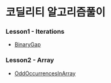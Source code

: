 # 코딜리티 알고리즘풀이

### Lesson1 - Iterations

* [BinaryGap](https://app.codility.com/demo/results/trainingP5DCF2-EBX/)



### Lesson2 - Array

* [OddOccurrencesInArray](https://app.codility.com/demo/results/trainingXYJ3CJ-VSQ/)

